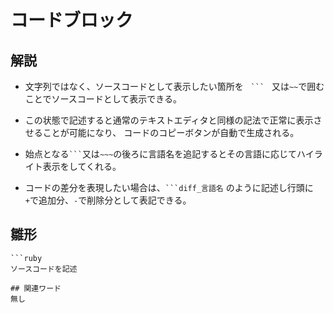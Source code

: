 # コードブロック  
## 解説  
* 文字列ではなく、ソースコードとして表示したい箇所を`　```　`又は`~~`で囲むことでソースコードとして表示できる。  

* この状態で記述すると通常のテキストエディタと同様の記法で正常に表示させることが可能になり、
  コードのコピーボタンが自動で生成される。

* 始点となる` ``` `又は`~~~`の後ろに言語名を追記するとその言語に応じてハイライト表示をしてくれる。

* コードの差分を表現したい場合は、` ```diff_言語名 ` のように記述し行頭に`+`で追加分、`-`で削除分として表記できる。

## 雛形  
```bush
```ruby
ソースコードを記述
```
```
## 関連ワード  
無し
